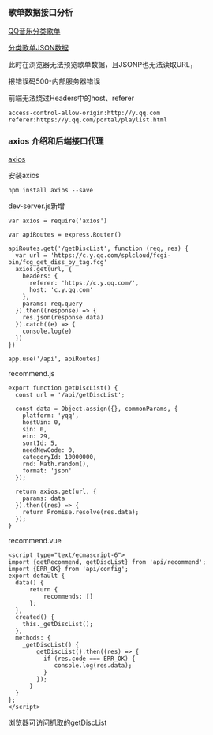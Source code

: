 ### 歌单数据接口分析

[QQ音乐分类歌单](https://y.qq.com/portal/playlist.html)

[分类歌单JSON数据](https://c.y.qq.com/splcloud/fcgi-bin/fcg_get_diss_by_tag.fcg)

此时在浏览器无法预览歌单数据，且JSONP也无法读取URL，

报错误码500-内部服务器错误

前端无法绕过Headers中的host、referer
```
access-control-allow-origin:http://y.qq.com
referer:https://y.qq.com/portal/playlist.html
```

### axios 介绍和后端接口代理

[axios](https://github.com/mzabriskie/axios)

安装axios
```
npm install axios --save
```

dev-server.js新增
```
var axios = require('axios')

var apiRoutes = express.Router()

apiRoutes.get('/getDiscList', function (req, res) {
  var url = 'https://c.y.qq.com/splcloud/fcgi-bin/fcg_get_diss_by_tag.fcg'
  axios.get(url, {
    headers: {
      referer: 'https://c.y.qq.com/',
      host: 'c.y.qq.com'
    },
    params: req.query
  }).then((response) => {
    res.json(response.data)
  }).catch((e) => {
    console.log(e)
  })
})

app.use('/api', apiRoutes)
```
recommend.js
```
export function getDiscList() {
  const url = '/api/getDiscList';

  const data = Object.assign({}, commonParams, {
    platform: 'yqq',
    hostUin: 0,
    sin: 0,
    ein: 29,
    sortId: 5,
    needNewCode: 0,
    categoryId: 10000000,
    rnd: Math.random(),
    format: 'json'
  });

  return axios.get(url, {
    params: data
  }).then((res) => {
    return Promise.resolve(res.data);
  });
}
```
recommend.vue
```
<script type="text/ecmascript-6">
import {getRecommend, getDiscList} from 'api/recommend';
import {ERR_OK} from 'api/config';
export default {
  data() {
      return {
          recommends: []
      };
  },
  created() {
    this._getDiscList();
  },
  methods: {
    _getDiscList() {
        getDiscList().then((res) => {
          if (res.code === ERR_OK) {
             console.log(res.data);
          }
        });
      }
  }
};
</script>
```

浏览器可访问抓取的[getDiscList](http://localhost:8080/api/getDiscList?g_tk=5381&inCharset=utf-8&outCharset=utf-8&notice=0&format=json&platform=yqq&hostUin=0&sin=0&ein=29&sortId=5&needNewCode=0&categoryId=10000000&rnd=0.732565425766549)



